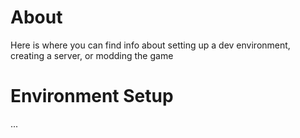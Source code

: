 # About
Here is where you can find info about setting up a dev environment, creating a server, or modding the game

# Environment Setup
...
